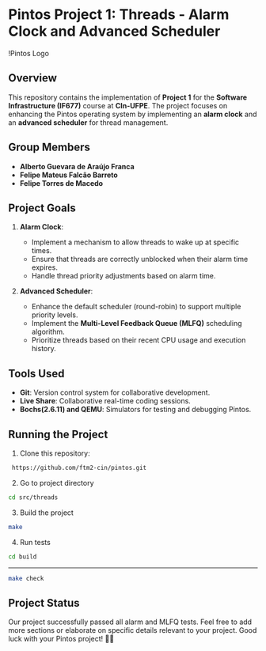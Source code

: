 # Pintos Project 1: Threads - Alarm Clock and Advanced Scheduler

!Pintos Logo

## Overview

This repository contains the implementation of **Project 1** for the **Software Infrastructure (IF677)** course at **CIn-UFPE**. The project focuses on enhancing the Pintos operating system by implementing an **alarm clock** and an **advanced scheduler** for thread management.

## Group Members

- **Alberto Guevara de Araújo Franca**
- **Felipe Mateus Falcão Barreto**
- **Felipe Torres de Macedo**

## Project Goals

1. **Alarm Clock**:
   - Implement a mechanism to allow threads to wake up at specific times.
   - Ensure that threads are correctly unblocked when their alarm time expires.
   - Handle thread priority adjustments based on alarm time.

2. **Advanced Scheduler**:
   - Enhance the default scheduler (round-robin) to support multiple priority levels.
   - Implement the **Multi-Level Feedback Queue (MLFQ)** scheduling algorithm.
   - Prioritize threads based on their recent CPU usage and execution history.

## Tools Used

- **Git**: Version control system for collaborative development.
- **Live Share**: Collaborative real-time coding sessions.
- **Bochs(2.6.11) and QEMU**: Simulators for testing and debugging Pintos.

## Running the Project

1. Clone this repository:
```sh
 https://github.com/ftm2-cin/pintos.git
 ```

2. Go to project directory
```sh
cd src/threads
```

3. Build the project
```sh
make
```

4. Run tests
```sh
cd build
```
---
```sh
make check
```

## Project Status

Our project successfully passed all alarm and MLFQ tests. Feel free to add more sections or elaborate on specific details relevant to your project. Good luck with your Pintos project! 🚀🔧




